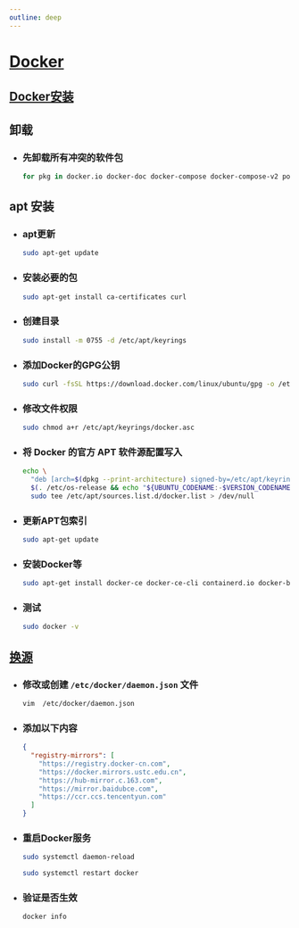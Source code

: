 ```yaml
---
outline: deep
---
```


# [Docker](https://docs.docker.com/ "Docker官方文档")

## [Docker安装](https://docs.docker.com/engine/install/ubuntu/ "Docker官方安装教程")

## 卸载

- ### 先卸载所有冲突的软件包
  ```bash
  for pkg in docker.io docker-doc docker-compose docker-compose-v2 podman-docker containerd runc; do sudo apt-get remove $pkg; done
  ```

## apt 安装

- ### apt更新
  ```bash
  sudo apt-get update
  ```
- ### 安装必要的包
  ```bash
  sudo apt-get install ca-certificates curl
  ```
- ### 创建目录
  ```bash
  sudo install -m 0755 -d /etc/apt/keyrings
  ```
- ### 添加Docker的GPG公钥
  ```bash
  sudo curl -fsSL https://download.docker.com/linux/ubuntu/gpg -o /etc/apt/keyrings/docker.asc
  ```
- ### 修改文件权限
  ```bash
  sudo chmod a+r /etc/apt/keyrings/docker.asc
  ```
- ### 将 Docker 的官方 APT 软件源配置写入
  ```bash
  echo \
    "deb [arch=$(dpkg --print-architecture) signed-by=/etc/apt/keyrings/docker.asc] https://download.docker.com/linux/ubuntu \
    $(. /etc/os-release && echo "${UBUNTU_CODENAME:-$VERSION_CODENAME}") stable" | \
    sudo tee /etc/apt/sources.list.d/docker.list > /dev/null
  ```
- ### 更新APT包索引
  ```bash
  sudo apt-get update
  ```
- ### 安装Docker等
  ```bash
  sudo apt-get install docker-ce docker-ce-cli containerd.io docker-buildx-plugin docker-compose-plugin
  ```
- ### 测试
  ```bash
  sudo docker -v
  ```

## [换源](https://blog.csdn.net/Lichen0196/article/details/137355517)

- ### 修改或创建 `/etc/docker/daemon.json` 文件
  ```bash
  vim  /etc/docker/daemon.json
  ```
- ### 添加以下内容
  ```json
  {
    "registry-mirrors": [
      "https://registry.docker-cn.com",
      "https://docker.mirrors.ustc.edu.cn",
      "https://hub-mirror.c.163.com",
      "https://mirror.baidubce.com",
      "https://ccr.ccs.tencentyun.com"
    ]
  }
  ```
- ### 重启Docker服务
  ```bash
  sudo systemctl daemon-reload
  ```
  ```bash
  sudo systemctl restart docker
  ```
- ### 验证是否生效
  ```bash
  docker info
  ```